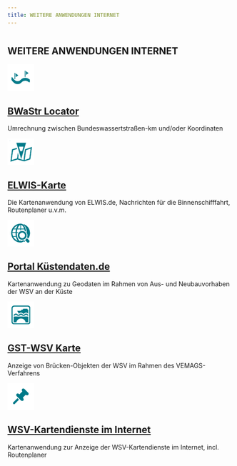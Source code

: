 ```yaml
---
title: WEITERE ANWENDUNGEN INTERNET
---
```

<div class="teaser-data-projects" id="application_teaser_internet">
    <div class="row">
        <div class="columns text-center">
            <h2>WEITERE ANWENDUNGEN INTERNET</h2>
        </div>
    </div>
    <div class="row">
        <div class="xsmall-24 small-24 medium-12 large-12 xlarge-12 columns">
            <div class="teaser-data search">
                <div>
                    <a target="_blank" class="external-link" href="https://www.gdws.wsv.bund.de/BWaStr-Locator" title="BWaStr Locator">
                        <img class="teaser-data-img" alt="" src="user/themes/itzbund_wsv/assets/cms/apps/images/locator.png">
                        <h2 class="header">
                            BWaStr Locator
                        </h2>
                    </a>
                    <a target="_blank" class="teaser-data-info" href="https://via.bund.de/wsv/bwastr-locator/client/data/help/de/index.html#Geokodierung" title="Zugehöriges Hilfethema">
                        <span class="ic-ic-info"></span>
                    </a>
                    <p>Umrechnung zwischen Bundeswassertstraßen-km und/oder Koordinaten</p>
                    <a target="_blank" class="external-link" href="https://www.gdws.wsv.bund.de/BWaStr-Locator" title="BWaStr Locator">
                        <span class="ic-ic-arrow arrow"></span>
                    </a>
                </div>
            </div>
        </div>
        <div class="xsmall-24 small-24 medium-12 large-12 xlarge-12 columns">
            <div class="teaser-data search">
                <div>
                    <a target="_blank" class="external-link" href="https://www.elwis.de/DE/Karte/" title="ELWIS-Karte">
                        <img class="teaser-data-img" alt="" src="user/themes/itzbund_wsv/assets/cms/apps/images/elwiskarte.png">
                        <h2 class="header">
                            ELWIS-Karte
                        </h2>
                    </a>
                    <a target="_blank" class="teaser-data-info" href="https://www.elwis.de/DE/Service/Hilfetexte/Kartenansicht/Kartenansicht-node.html" title="Zugehöriges Hilfethema">
                        <span class="ic-ic-info"></span>
                    </a>
                    <p>Die Kartenanwendung von ELWIS.de, Nachrichten für die Binnenschifffahrt, Routenplaner u.v.m.</p>
                    <a target="_blank" class="external-link" href="https://www.elwis.de/DE/Karte/" title="ELWIS-Karte">
                        <span class="ic-ic-arrow arrow"></span>
                    </a>
                </div>
            </div>
        </div>
        <div class="xsmall-24 small-24 medium-12 large-12 xlarge-12 columns">
            <div class="teaser-data search">
                <div>
                    <a target="_blank" class="external-link" href="https://www.kuestendaten.de/DE/dienste/karte" title="Portal Küstendaten.de">
                        <img class="teaser-data-img" alt="" src="user/themes/itzbund_wsv/assets/cms/apps/images/zdm.png">
                        <h2 class="header">
                            Portal Küstendaten.de
                        </h2>
                    </a>
                    <a target="_blank" class="teaser-data-info" href="https://www.kuestendaten.de/DE/Services/Hilfe/hilfe_node.html" title="Zugehöriges Hilfethema">
                        <span class="ic-ic-info"></span>
                    </a>
                    <p>Kartenanwendung zu Geodaten im Rahmen von Aus- und Neubauvorhaben der WSV an der Küste</p>
                    <a target="_blank" class="external-link" href="https://www.kuestendaten.de/DE/dienste/karte" title="Portal Küstendaten.de">
                        <span class="ic-ic-arrow arrow"></span>
                    </a>
                </div>
            </div>
        </div>
        <div class="xsmall-24 small-24 medium-12 large-12 xlarge-12 columns">
            <div class="teaser-data search">
                <div>
                    <a target="_blank" class="external-link" href="https://via.bund.de/wsv/gst/map/" title="GST-WSV Karte">
                        <img class="teaser-data-img" alt="" src="user/themes/itzbund_wsv/assets/cms/apps/images/gstwsvkarte.png">
                        <h2 class="header">
                            GST-WSV Karte
                        </h2>
                    </a>
                    <a target="_blank" class="teaser-data-info" href="https://it-navigator.wsv.res.bund.de/display/geoportalwsvhilfe/GST-WSV+Karte" title="Zugehöriges Hilfethema">
                        <span class="ic-ic-info"></span>
                    </a>
                    <p>Anzeige von Brücken-Objekten der WSV im Rahmen des VEMAGS-Verfahrens</p>
                    <a target="_blank" class="external-link" href="https://via.bund.de/wsv/gst/map/" title="GST-WSV Karte">
                        <span class="ic-ic-arrow arrow"></span>
                    </a>
                </div>
            </div>
        </div>
        <div class="xsmall-24 small-24 medium-12 large-12 xlarge-12 columns">
            <div class="teaser-data search">
                <div>
                    <a target="_blank" class="external-link" href="https://via.bund.de/wsv/desktop/map/" title="WSV-Kartendienste im Internet">
                        <img class="teaser-data-img" alt="" src="user/themes/itzbund_wsv/assets/cms/apps/images/routenplaner.png">
                        <h2 class="header">
                            WSV-Kartendienste im Internet
                        </h2>
                    </a>
                    <a target="_blank" class="teaser-data-info" href="https://www.gdws.wsv.bund.de/DE/service/karten/02_Geodatendienste_Geoanwendungen/02_geoanwendungen/geoanwendungen-node.html#doc1232538bodyText1" title="Zugehöriges Hilfethema">
                        <span class="ic-ic-info"></span>
                    </a>
                    <p>Kartenanwendung zur Anzeige der WSV-Kartendienste im Internet, incl. Routenplaner</p>
                    <a target="_blank" class="external-link" href="https://via.bund.de/wsv/desktop/map/" title="WSV-Kartendienste im Internet">
                        <span class="ic-ic-arrow arrow"></span>
                    </a>
                </div>
            </div>
        </div>
    </div>
</div>